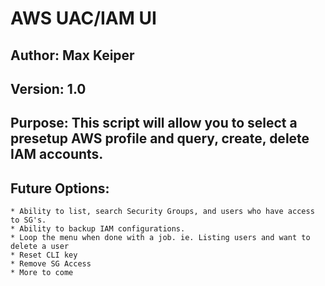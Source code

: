 # AWS UAC/IAM UI
## Author: Max Keiper
## Version: 1.0

## Purpose: This script will allow you to select a presetup AWS profile and query, create, delete IAM accounts.
## Future Options:
	* Ability to list, search Security Groups, and users who have access to SG's.
	* Ability to backup IAM configurations.
	* Loop the menu when done with a job. ie. Listing users and want to delete a user
	* Reset CLI key
	* Remove SG Access
	* More to come
